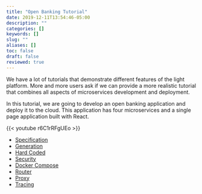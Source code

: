 ```yaml
---
title: "Open Banking Tutorial"
date: 2019-12-11T13:54:46-05:00
description: ""
categories: []
keywords: []
slug: ""
aliases: []
toc: false
draft: false
reviewed: true
---
```


We have a lot of tutorials that demonstrate different features of the light platform. More and more users ask if we can provide a more realistic tutorial that combines all aspects of microservices development and deployment. 

In this tutorial, we are going to develop an open banking application and deploy it to the cloud. This application has four microservices and a single page application built with React. 

{{< youtube r6C1rRFgUEo >}}

* [Specification](/tutorial/open-banking/spec/)
* [Generation](/tutorial/open-banking/generation/)
* [Hard Coded](/tutorial/open-banking/hardcoded/)
* [Security](/tutorial/open-banking/security/)
* [Docker Compose](/tutorial/open-banking/docker-compose/)
* [Router](/tutorial/open-banking/router/)
* [Proxy](/tutorial/open-banking/proxy/)
* [Tracing](/tutorial/open-banking/tracing/)
